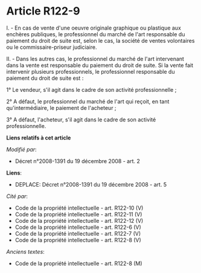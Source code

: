 # Article R122-9

I. - En cas de vente d'une oeuvre originale graphique ou plastique aux enchères publiques, le professionnel du marché de
l'art responsable du paiement du droit de suite est, selon le cas, la société de ventes volontaires ou le commissaire-priseur
judiciaire.

II. - Dans les autres cas, le professionnel du marché de l'art intervenant dans la vente est responsable du paiement du droit
de suite. Si la vente fait intervenir plusieurs professionnels, le professionnel responsable du paiement du droit de suite
est :

1° Le vendeur, s'il agit dans le cadre de son activité professionnelle ;

2° A défaut, le professionnel du marché de l'art qui reçoit, en tant qu'intermédiaire, le paiement de l'acheteur ;

3° A défaut, l'acheteur, s'il agit dans le cadre de son activité professionnelle.

**Liens relatifs à cet article**

_Modifié par_:

  - Décret n°2008-1391 du 19 décembre 2008 - art. 2

**Liens**:

  - DEPLACE: Décret n°2008-1391 du 19 décembre 2008 - art. 5

_Cité par_:

  - Code de la propriété intellectuelle - art. R122-10 (V)
  - Code de la propriété intellectuelle - art. R122-11 (V)
  - Code de la propriété intellectuelle - art. R122-12 (V)
  - Code de la propriété intellectuelle - art. R122-6 (V)
  - Code de la propriété intellectuelle - art. R122-7 (V)
  - Code de la propriété intellectuelle - art. R122-8 (V)

_Anciens textes_:

  - Code de la propriété intellectuelle - art. R122-8 (M)
